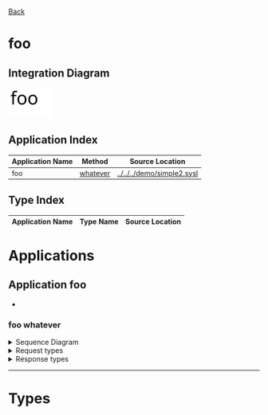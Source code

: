 

[Back](../README.md)


# foo

## Integration Diagram
![](../../../images/ThirdDivision-foo-integration.svg)







## Application Index
| Application Name | Method | Source Location |
----|----|----
foo | [whatever](#foo-whatever) | [../../../demo/simple2.sysl](../../../demo/simple2.sysl)|  

## Type Index
| Application Name | Type Name | Source Location |
----|----|----




# Applications





## Application foo

- 







### foo whatever


<details>
<summary>Sequence Diagram</summary>

![](../../../images/ThirdDivision-foo-foo-whatever.svg)
</details>

<details>
<summary>Request types</summary>

#### Request types

No Request types





</details>
<details>
<summary>Response types</summary>

#### Response types



No Response Types


</details>

---




# Types





<div class="footer">

